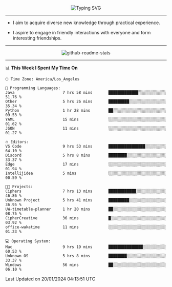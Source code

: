 <p align="center">
  <img src="https://readme-typing-svg.demolab.com?font=Fira+Code&weight=500&size=32&duration=2500&pause=1600&center=true&vCenter=true&random=false&width=1024&height=64&lines=Hi+there+%F0%9F%91%8B;I'm+delighted+you+could+make+it+here+%F0%9F%8E%89;I'm+Harry%2C+a+college+student+still+finding+my+way" alt="Typing SVG" />
</p>


---


- I aim to acquire diverse new knowledge through practical experience.

- I aspire to engage in friendly interactions with everyone and form interesting friendships.


---


<p align="center">
  <img src="https://github-readme-stats.vercel.app/api?username=Harry-Jing&show_icons=true" alt="github-readme-stats"/>
</p>


---

<!--START_SECTION:waka-->
📊 **This Week I Spent My Time On** 

```text
🕑︎ Time Zone: America/Los_Angeles

💬 Programming Languages: 
Java                     7 hrs 58 mins       █████████████░░░░░░░░░░░░   51.76 % 
Other                    5 hrs 26 mins       █████████░░░░░░░░░░░░░░░░   35.34 % 
Python                   1 hr 28 mins        ██░░░░░░░░░░░░░░░░░░░░░░░   09.53 % 
YAML                     15 mins             ░░░░░░░░░░░░░░░░░░░░░░░░░   01.62 % 
JSON                     11 mins             ░░░░░░░░░░░░░░░░░░░░░░░░░   01.27 % 

🔥 Editors: 
VS Code                  9 hrs 53 mins       ████████████████░░░░░░░░░   64.10 % 
Discord                  5 hrs 8 mins        ████████░░░░░░░░░░░░░░░░░   33.37 % 
Edge                     17 mins             ░░░░░░░░░░░░░░░░░░░░░░░░░   01.94 % 
Intellijidea             5 mins              ░░░░░░░░░░░░░░░░░░░░░░░░░   00.59 % 

🐱‍💻 Projects: 
Ciphers                  7 hrs 13 mins       ████████████░░░░░░░░░░░░░   46.86 % 
Unknown Project          5 hrs 41 mins       █████████░░░░░░░░░░░░░░░░   36.95 % 
UW-timetable-planner     1 hr 20 mins        ██░░░░░░░░░░░░░░░░░░░░░░░   08.75 % 
CipherCreative           36 mins             █░░░░░░░░░░░░░░░░░░░░░░░░   03.92 % 
office-wakatime          11 mins             ░░░░░░░░░░░░░░░░░░░░░░░░░   01.23 % 

💻 Operating System: 
Mac                      9 hrs 19 mins       ███████████████░░░░░░░░░░   60.53 % 
Unknown OS               5 hrs 8 mins        ████████░░░░░░░░░░░░░░░░░   33.37 % 
Windows                  56 mins             ██░░░░░░░░░░░░░░░░░░░░░░░   06.10 % 
```


 Last Updated on 20/01/2024 04:13:51 UTC
<!--END_SECTION:waka-->

